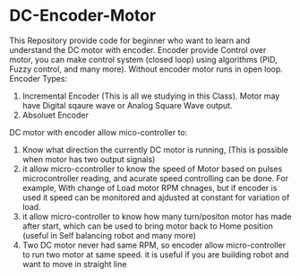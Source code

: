 # DC-Encoder-Motor
This Repository provide code for beginner who want to learn and understand the DC motor with encoder. 
Encoder provide Control over motor, you can make control system (closed loop) using algorithms (PID, Fuzzy control, and many more).
Without encoder motor runs in open loop.
Encoder Types: 
1. Incremental Encoder (This is all we studying in this Class). Motor may have Digital sqaure wave or Analog Square Wave output.
2. Absoluet Encoder
   
DC motor with encoder allow mico-controller to:
1. Know what direction the currently DC motor is running, (This is possible when motor has two output signals)
2. it allow micro-ccontroller to know the speed of Motor based on pulses microcontroller reading, and acurate speed controlling can be done. For example, With change of Load motor RPM chnages, but if encoder is used it speed can be monitored and ajdusted at constant for variation of load.
3. it allow micro-controller to know how many turn/positon motor has made after start, which can be used to bring motor back to Home position (useful in Self balancing robot and many more)
4. Two DC motor never had same RPM, so encoder allow micro-controller to run two motor at same speed. it is useful if you are building robot and want to move in straight line 

